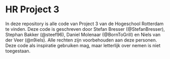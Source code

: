 # HR Project 3
In deze repository is alle code van Project 3 van de Hogeschool Rotterdam te vinden. Deze code is geschreven door Stefan Bresser (@StefanBresser), Stephan Bakker (@steef96), Daniel Molenaar (@BornToGrill) en Niels van der Veer (@n9iels). Alle rechten zijn voorbehouden aan deze personen. Deze code als inspiratie gebruiken mag, maar letterlijk over nemen is niet toegestaan.
